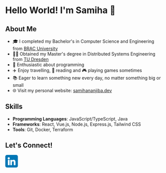 # Hello World! I'm Samiha 👋

## About Me

- 🎓 I completed my Bachelor's in Computer Science and Engineering from [BRAC University](https://www.bracu.ac.bd/)
- 👩‍🎓 Obtained my Master's degree in Distributed Systems Engineering from [TU Dresden](https://tu-dresden.de/)
- 🌟 Enthusiastic about programming
- ✈️ Enjoy travelling, 📖 reading and 🎮 playing games sometimes
- 📚 Eager to learn something new every day, no matter something big or small
- 🌐 Visit my personal website: [samihananjiba.dev](https://samihananjiba.dev)

## Skills
- **Programming Languages**: JavaScript/TypeScript, Java
- **Frameworks**: React, Vue.js, Node.js, Express.js, Tailwind CSS
- **Tools**: Git, Docker, Terraform

## Let's Connect!

<a href="https://www.linkedin.com/in/samiha-nanjiba/" target="_blank"><img src="./images/linkedin.png" alt="LinkedIn" width="40" height="40"/></a>
